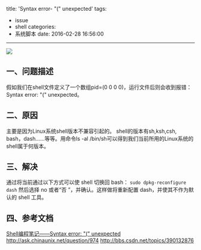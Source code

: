 title: 'Syntax error- "(" unexpected'
tags:
  - issue
  - shell
categories:
  - 系统脚本
date: 2016-02-28 16:56:00
---

<img src="/asserts/images/logo/bash.png" class="img-logo img-center" />


## 一、问题描述
假如我们在shell文件定义了一个数组pid=(0 0 0 0)，运行文件后则会收到报错：Syntax error: "(" unexpected。


## 二、原因
主要是因为Linux系统shell版本不兼容引起的。 shell的版本有sh,ksh,csh, bash，dash……等等。用命令ls -al /bin/sh可以得到我们当前所用的Linux系统的shell属于何版本。


## 三、解决
通过将当前通过以下方式可以使 shell 切换回 bash：
`sudo dpkg-reconfigure dash`
然后选择 no 或者“否 ”，并确认。这样做将重新配置 dash，并使其不作为默认的 shell 工具。


## 四、参考文档
[Shell编程笔记——Syntax error: "(" unexpected](http://blog.csdn.net/breeze5428/article/details/27353583)
http://ask.chinaunix.net/question/974
http://bbs.csdn.net/topics/390132876